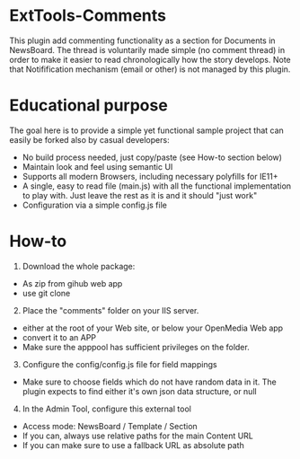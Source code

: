# ExtTools-Comments
This plugin add commenting functionality as a section for Documents in NewsBoard.
The thread is voluntarily made simple (no comment thread) in order to make it easier to read chronologically how the story develops.
Note that Notifification mechanism (email or other) is not managed by this plugin.

# Educational purpose

The goal here is to provide a simple yet functional sample project that can easily be forked also by casual developers:
- No build process needed, just copy/paste (see How-to section below)
- Maintain look and feel using semantic UI
- Supports all modern Browsers, including necessary  polyfills for IE11+
- A single, easy to read file (main.js) with all the functional implementation to play with. Just leave the rest as it is and it should "just work"
- Configuration via a simple config.js file

# How-to

1. Download the whole package:
  - As zip from gihub web app
  - use git clone

2. Place the "comments" folder on your IIS server. 
  - either at the root of your Web site, or below your OpenMedia Web app
  - convert it to an APP
  - Make sure the apppool has sufficient privileges on the folder.

3. Configure the config/config.js file for field mappings
- Make sure to choose fields which do not have random data in it. The plugin expects to find either it's own json data structure, or null

4. In the Admin Tool, configure this external tool 
  - Access mode: NewsBoard / Template / Section
  - If you can, always use relative paths for the main Content URL
  - If you can make sure to use a fallback URL as absolute path
  
  

